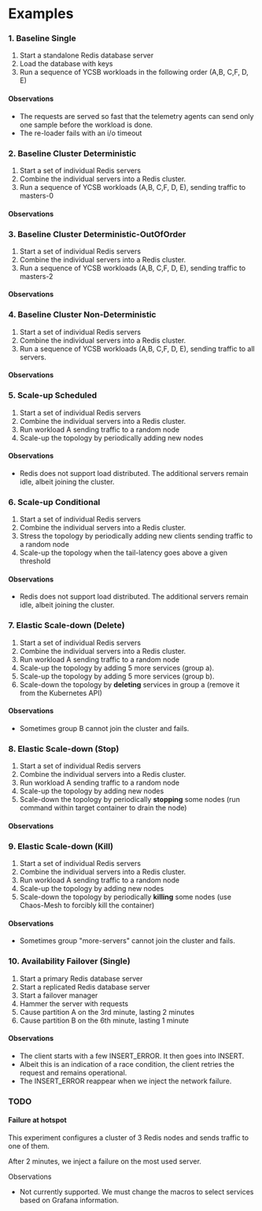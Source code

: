 # Examples

### 1. Baseline Single

1) Start a standalone Redis database server
2) Load the database with keys
3) Run a sequence of YCSB workloads in the following order (A,B, C,F, D, E)

#### Observations

* The requests are served so fast that the telemetry agents can send only one sample before the workload is done.
* The re-loader fails with an i/o timeout

### 2. Baseline Cluster Deterministic

1) Start a set of individual Redis servers
2) Combine the individual servers into a Redis cluster.
3) Run a sequence of YCSB workloads (A,B, C,F, D, E), sending traffic to masters-0

#### Observations

### 3. Baseline Cluster Deterministic-OutOfOrder

1) Start a set of individual Redis servers
2) Combine the individual servers into a Redis cluster.
3) Run a sequence of YCSB workloads (A,B, C,F, D, E), sending traffic to masters-2

#### Observations

### 4. Baseline Cluster Non-Deterministic

1) Start a set of individual Redis servers
2) Combine the individual servers into a Redis cluster.
3) Run a sequence of YCSB workloads (A,B, C,F, D, E), sending traffic to all servers.

#### Observations

### 5. Scale-up Scheduled

1) Start a set of individual Redis servers
2) Combine the individual servers into a Redis cluster.
3) Run workload A sending traffic to a random node
4) Scale-up the topology by periodically adding new nodes

#### Observations

* Redis does not support load distributed. The additional servers remain idle, albeit joining the cluster.

### 6. Scale-up Conditional

1) Start a set of individual Redis servers
2) Combine the individual servers into a Redis cluster.
3) Stress the topology by periodically adding new clients sending traffic to a random node
4) Scale-up the topology when the tail-latency goes above a given threshold

#### Observations

* Redis does not support load distributed. The additional servers remain idle, albeit joining the cluster.

### 7. Elastic Scale-down (Delete)

1) Start a set of individual Redis servers
2) Combine the individual servers into a Redis cluster.
3) Run workload A sending traffic to a random node
4) Scale-up the topology by adding 5 more services (group a).
5) Scale-up the topology by adding 5 more services (group b).
6) Scale-down the topology by **deleting** services in group a  (remove it from the Kubernetes API)

#### Observations

* Sometimes group B cannot join the cluster and fails.

### 8. Elastic Scale-down (Stop)

1) Start a set of individual Redis servers
2) Combine the individual servers into a Redis cluster.
3) Run workload A sending traffic to a random node
4) Scale-up the topology by adding new nodes
5) Scale-down the topology by periodically **stopping** some nodes (run command within target container to drain the
   node)

#### **Observations**

### 9. Elastic Scale-down (Kill)

1) Start a set of individual Redis servers
2) Combine the individual servers into a Redis cluster.
3) Run workload A sending traffic to a random node
4) Scale-up the topology by adding new nodes
5) Scale-down the topology by periodically **killing**  some nodes (use Chaos-Mesh to forcibly kill the container)

#### Observations

* Sometimes group "more-servers" cannot join the cluster and fails.


### 10. Availability Failover (Single)

1) Start a primary Redis database server
2) Start a replicated Redis database server
3) Start a failover manager
4) Hammer the server with requests
5) Cause partition A on the 3rd minute, lasting 2 minutes
6) Cause partition B on the 6th minute, lasting 1 minute


#### Observations

* The client starts with a few INSERT_ERROR. It then goes into INSERT.
* Albeit this is an indication of a race condition, the client retries the request and remains operational.
* The INSERT_ERROR reappear when we inject the network failure.

### TODO

#### Failure at hotspot

This experiment configures a cluster of 3 Redis nodes and sends traffic to one of them.

After 2 minutes, we inject a failure on the most used server.

Observations

* Not currently supported. We must change the macros to select services based on Grafana information.
